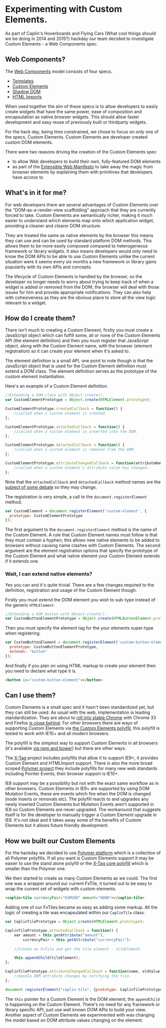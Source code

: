 Experimenting with Custom Elements.
===================================

As part of Caplin's Hoverboards and Flying Cars (What cool things should we be doing in 2014 and 2015?) hackday our team decided to investigate Custom Elements - a Web Components spec.

Web Components?
---------------

The [Web Components](http://w3c.github.io/webcomponents/explainer/) model consists of four specs.

* [Templates](https://dvcs.w3.org/hg/webcomponents/raw-file/tip/spec/templates/index.html)
* [Custom Elements](http://w3c.github.io/webcomponents/spec/custom/)
* [Shadow DOM](http://w3c.github.io/webcomponents/spec/shadow/)
* [HTML Imports](http://w3c.github.io/webcomponents/spec/imports/)
 
When used together the aim of these specs is to allow developers to easily create widgets that have the same power, ease of composition and encapsulation as native browser widgets. This should allow faster development and easy reuse of previously built or thirdparty widgets.

For the hack day, being time constrained, we chose to focus on only one of the specs, Custom Elements. Custom Elements are developer created custom DOM elements. 

There were two reasons driving the creation of the Custom Elements spec

* to allow Web developers to build their own, fully-featured DOM elements
* as part of the [Extensible Web Manifesto](http://extensiblewebmanifesto.org/) to take away the magic from browser elements by explaining them with primitives that developers have access to

What's in it for me?
--------------------

For web developers there are several advantages of Custom Elements over the "DOM-as-a-render-view scaffolding" approach that they are currently forced to take.
Custom Elements are semantically richer, making it much easier to understand which elements map onto which application widget, providing a cleaner and clearer DOM structure.

They are treated the same as native elements by the browser this means they can use and can be used by standard platform DOM methods.
This allows them to be more easily composed compared to heterogeneous framework or library widgets.
It also means developers would only need to know the DOM APIs to be able to use Custom Elements unlike the current situation were it seems every six months a new framework or library gains popularity with its own APIs and concepts.

The lifecycle of Custom Elements is handled by the browser, so the developer no longer needs to worry about trying to keep track of when a widget is added or removed from the DOM, the browser will
deal with those issues for him and provide appropriate notifications. They can also help with cohesiveness as they are the obvious place to store all the view logic relevant to a widget.

How do I create them?
---------------------

There isn't much to creating a Custom Element, firstly you must create a JavaScript object which can fulfill some, all or none of the Custom Elements API (the element definition) and then you must register that JavaScript object, along with the Custom Element name, with the browser (element registration) so it can create your element when it's asked to.

The element definition is a small API, one point to note though is that the JavaScript object that is used for the Custom Element definition must extend a DOM class.
The element definition serves as the prototype of the custom element instantiation.

Here's an example of a Custom Element definition.

```javascript
//Extending a DOM class with Object.create().
var CustomElementPrototype = Object.create(HTMLElement.prototype);

CustomElementPrototype.createdCallback = function() {
	//called when a custom element is created.
};

CustomElementPrototype.attachedCallback = function() {
	//called when a custom element is inserted into the DOM.
};

CustomElementPrototype.detachedCallback = function() {
	//called when a custom element is removed from the DOM.
};

CustomElementPrototype.attributeChangedCallback = function(attributeName, oldValue, newValue) {
	//called when a custom element's attribute value has changed.
};
```

Note that the `attachedCallback` and `detachedCallback` method names are the [subject of some debate](https://www.w3.org/Bugs/Public/show_bug.cgi?id=24314) so they may change.

The registration is very simple, a call to the `document.registerElement` method.

```javascript
var CustomElement = document.registerElement('custom-element', {
  prototype: CustomElementPrototype
});
```

The first argument to the `document.registerElement` method is the name of the Custom Element. A rule that Custom Element names must follow is that they must contain a hyphen; this allows new native elements to be added to browsers without causing name clashes with Custom Elements.
The second argument are the element registration options that specify the prototype of the Custom Element and what native element your Custom Element extends if it extends one.

### Wait, I can extend native elements? ###

Yes you can and it's quite trivial. There are a few changes required to the definition, registration and usage of the Custom Element though.

Firstly you must extend the DOM element you wish to sub-type instead of the generic `HTMLElement`.

```javascript
//Extending a DOM button with Object.create().
var CustomButtonElementPrototype = Object.create(HTMLButtonElement.prototype);
```

Then you must specify the element tag for the your elements super-type when registering.

```javascript
var CustomButtonElement = document.registerElement('custom-button-element', {
  prototype: CustomButtonElementPrototype,
  extends: "button"
});
```

And finally if you plan on using HTML markup to create your element then you need to declare what type it is.

```HTML
<button is="custom-button-element"></button>
```

Can I use them?
---------------

Custom Elements is a small spec and it hasn't been standardized yet, but they can still be used. As usual with the web, implementation is leading standardization.
They are about to [roll into stable Chrome](https://code.google.com/p/chromium/issues/detail?id=180965) with Chrome 33 and Firefox [is close behind](https://bugzilla.mozilla.org/show_bug.cgi?id=856140).
For other browsers there are ways of supporting Custom Elements via [the Custom Elements polyfill](https://github.com/polymer/CustomElements), this polyfill is tested to work with IE10+ and all modern browsers.

The polyfill is the simplest way to support Custom Elements in all browsers (it's available [via npm and bower](https://www.npmjs.org/package/customelements)) but there are other ways.

The [X-Tag](http://www.x-tags.org/index) project includes polyfills that allow it to support IE9+, it provides Custom Element and HTMLImport support.
There is also the more broad scoped [Polymer project](http://www.polymer-project.org/) they include polyfills for many new web standards including Pointer Events, their browser support is IE10+.

IE8 support may be a possibility but not with the exact same workflow as in other browsers. Custom Elements in IE9+ are supported by using DOM Mutation Events, these are events which fire when the DOM is changed (node inserts or removals etc).
The polyfill reacts to and upgrades any newly inserted Custom Elements but Mutation Events aren't supported in IE8 so Custom Elements are never upgraded. The workaround that suggests itself is for the developer to manually trigger a Custom Element upgrade in IE8.
It's not ideal and it takes away some of the benefits of Custom Elements but it allows future friendly development.

How we built our Custom Elements
--------------------------------

For the hackday we decided to use [Polymer platform](https://github.com/Polymer/platform) which is a collection of all Polymer polyfills. If all you want is Custom Elements support it may be easier to use the stand alone polyfill or the
[X-Tag core polyfill](https://github.com/x-tag/core) which is smaller than the Polymer one.

We then started to create as many Custom Elements as we could. The first one was a wrapper around our current FxTile, it turned out to be easy to wrap the current set of widgets with custom elements.

```HTML
<caplin-tile currencyPair="EURUSD" amount="6000"></caplin-tile>
```

Adding one of our FxTiles became as easy as adding some markup. All the logic of creating a tile was encapsulated within our `CaplinTile` class.

```javascript
var CaplinTilePrototype = Object.create(HTMLElement.prototype);

CaplinTilePrototype.attachedCallback = function() {
	var amount = this.getAttribute("amount"),
		currencyPair = this.getAttribute("currencyPair");
    
    //Create an FxTile and get the tile element - tileElement.

    this.appendChild(tileElement);
};

CaplinTilePrototype.attributeChangedCallback = function(name, oldValue, newValue) {
	//Handle DOM attribute changes by notifying the tile.
};

document.registerElement("caplin-tile", {prototype: CaplinTilePrototype});
```

The `this` pointer for a Custom Element is the DOM element, the `appendChild` is happening on the Custom Element.
There's no need for any framework or library specific API, just use well known DOM APIs to build your view.
Another aspect of Custom Elements we experimented with was changing the model based on DOM attribute values changing on the element.